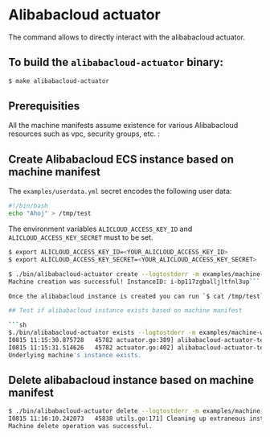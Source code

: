 # Alibabacloud actuator

The command allows to directly interact with the alibabacloud actuator.

## To build the `alibabacloud-actuator` binary:

```sh
$ make alibabacloud-actuator
```

## Prerequisities

All the machine manifests assume existence for various Alibabacloud resources such as vpc,
security groups, etc. :

## Create Alibabacloud ECS instance based on machine manifest

The `examples/userdata.yml` secret encodes the following user data:
```sh
#!/bin/bash
echo "Ahoj" > /tmp/test
```

The environment variables  `ALICLOUD_ACCESS_KEY_ID` and `ALICLOUD_ACCESS_KEY_SECRET`  must  to be set.

```sh 
$ export ALICLOUD_ACCESS_KEY_ID=<YOUR_ALICLOUD_ACCESS_KEY_ID>
$ export ALICLOUD_ACCESS_KEY_SECRET=<YOUR_ALICLOUD_ACCESS_KEY_SECRET>

```

```sh
$ ./bin/alibabacloud-actuator create --logtostderr -m examples/machine-with-user-data.yaml -u examples/userdata.yml
Machine creation was successful! InstanceID: i-bp117zgballjltfnl3up```

Once the alibabacloud instance is created you can run `$ cat /tmp/test` to verify it contains the `Ahoj` string.

## Test if alibabacloud instance exists based on machine manifest

```sh
$./bin/alibabacloud-actuator exists --logtostderr -m examples/machine-with-user-data.yaml -u examples/userdata.yml
I0815 11:15:30.875728   45782 actuator.go:389] alibabacloud-actuator-testing-machine: Checking if machine exists
I0815 11:15:31.514626   45782 actuator.go:402] alibabacloud-actuator-testing-machine: Instance exists as "i-bp117zgballjltfnl3up"
Underlying machine's instance exists.
```

## Delete alibabacloud instance based on machine manifest

```sh
$ ./bin/alibabacloud-actuator delete --logtostderr -m examples/machine-with-user-data.yaml 
I0815 11:16:10.242073   45838 utils.go:171] Cleaning up extraneous instance for machine: i-bp117zgballjltfnl3up, state: Running, launchTime: 2019-08-15T02:43Z
Machine delete operation was successful.
```

